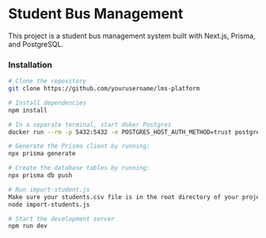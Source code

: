 # Student Bus Management

This project is a student bus management system built with Next.js, Prisma, and PostgreSQL.

### Installation

```bash
# Clone the repository
git clone https://github.com/yourusername/lms-platform

# Install dependencies
npm install

# In a separate terminal, start doker Postgres
docker run --rm -p 5432:5432 -e POSTGRES_HOST_AUTH_METHOD=trust postgres

# Generate the Prisma client by running:
npx prisma generate

# Create the database tables by running:
npx prisma db push

# Run import-student.js
Make sure your students.csv file is in the root directory of your project before running this script. nake sure to have the following row names: studentIdentifier, name, routenumber.
node import-students.js

# Start the development server
npm run dev

```



